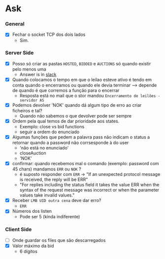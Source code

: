 # Ask

### General

- [x] Fechar o socket TCP dos dois lados
  - Sim.

### Server Side

- [x] Posso só criar as pastas `HOSTED`, `BIDDED` e `AUCTIONS` só quando existir pelo menos uma
  - Answer is in [slack](https://rc-2324.slack.com/archives/C0614L96BUN/p1701728614949099?thread_ts=1701720539.828539&cid=C0614L96BUN)
- [x] Quando colocamos o tempo em que o leilao esteve ativo é tendo em conta quando o encerramos ou quando ele devia terminar --> depende de quando é que corremos a função para o encerrar
  - Resposta está no mail que o stor mandou `Encerramento de leilões - servidor AS`
- [x] Podemos devolver 'NOK' quando dá algum tipo de erro ao criar ficheiros e tal?
  - Quando não sabemos o que devolver pode ser sempre
- [x] Ordem pela qual temos de dar prioridade aos states.
  - Exemplo: close vs bid functions
  - seguir a ordem do enunciado
- [x] Algumas funções que pedem a palavra pass não indicam o status a retornar quando a password não corrsesponde à do user
  - 'não está no enunciado'
  - closeAuction
  - 'NOK'
- [x] confirmar: quando recebemos mal o comando (exemplo: password com 45 chars) mandamos `ERR` ou `NOK` ?
  - é suposto responder com `ERR` -> "If an unexpected protocol message is received, the reply will be ERR"
  - "For replies including the status field it takes the value ERR when the syntax of the request message was incorrect or when the parameter values take invalid values."
- [x] Receber `LMB UID outra cena` deve dar erro?
  - `ERR`
- [x] Números dos listen
  - Pode ser 5 (kinda indiferente)

### Client Side

- [ ] Onde guardar os files que são descarregados
- [x] Valor máximo da bid
  - 6 dígitos
